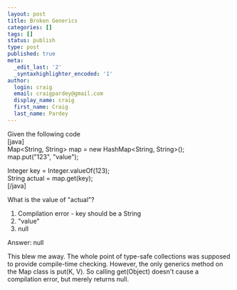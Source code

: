 ```yaml
---
layout: post
title: Broken Generics
categories: []
tags: []
status: publish
type: post
published: true
meta:
  _edit_last: '2'
  _syntaxhighlighter_encoded: '1'
author:
  login: craig
  email: craigpardey@gmail.com
  display_name: craig
  first_name: Craig
  last_name: Pardey
---
```


Given the following code  
[java]  
Map<String, String> map = new HashMap<String, String>();  
map.put("123", "value");

Integer key = Integer.valueOf(123);  
String actual = map.get(key);  
[/java]

What is the value of "actual"?

  1. Compilation error - key should be a String
  2. "value"
  3. null

Answer: null

This blew me away. The whole point of type-safe collections was supposed to
provide compile-time checking. However, the only generics method on the Map
class is put(K, V). So calling get(Object) doesn't cause a compilation error,
but merely returns null.

